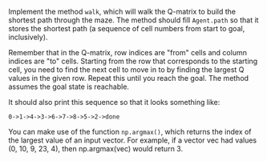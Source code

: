 Implement the method `walk`, which will walk the 
Q-matrix to build the shortest path through the maze.
The method should fill `Agent.path` so that it stores the shortest path (a sequence of cell
numbers from start to goal, inclusively).

Remember that in the Q-matrix, row indices are "from" cells and column indices are "to" cells.
Starting from the row that corresponds to the starting cell, you need to find the next cell to move in to 
by finding the largest Q values in the given row. Repeat this until you reach the goal. The method assumes the goal state is reachable.

It should also print this sequence so that it looks something like:

`0->1->4->3->6->7->8->5->2->done`

<div class="hint">

You can make use of the function `np.argmax()`, which returns the index of the largest 
value of an input vector. For example, if a vector vec had values (0, 10, 9, 23, 4), 
then np.argmax(vec) would return 3. 
</div>
